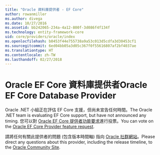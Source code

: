 ```yaml
---
title: "Oracle 資料庫提供者 - EF Core"
author: rowanmiller
ms.author: divega
ms.date: 10/27/2016
ms.assetid: bb242065-234a-4a12-800f-3d086f4f134f
ms.technology: entity-framework-core
uid: core/providers/oracle/index
ms.openlocfilehash: b0453f44e755738a9a53c013d5cdfa3d30453cf1
ms.sourcegitcommit: 6ed04bb05a3d05c367f0f55616807af2bf4037ae
ms.translationtype: HT
ms.contentlocale: zh-TW
ms.lasthandoff: 02/27/2018
---
```

# <a name="oracle-ef-core-database-provider"></a><span data-ttu-id="fa733-102">Oracle EF Core 資料庫提供者</span><span class="sxs-lookup"><span data-stu-id="fa733-102">Oracle EF Core Database Provider</span></span>

<span data-ttu-id="fa733-103">Oracle .NET 小組正在評估 EF Core 支援，但尚未宣告任何時間。</span><span class="sxs-lookup"><span data-stu-id="fa733-103">The Oracle .NET team is evaluating EF Core support, but have not announced any timing.</span></span> <span data-ttu-id="fa733-104">您可以對 [Oracle EF Core 提供者功能要求](https://apex.oracle.com/pls/apex/f?p=18357:39:105422858407495::NO::P39_ID:28241)進行投票。</span><span class="sxs-lookup"><span data-stu-id="fa733-104">You can vote on the [Oracle EF Core Provider feature request](https://apex.oracle.com/pls/apex/f?p=18357:39:105422858407495::NO::P39_ID:28241).</span></span>

<span data-ttu-id="fa733-105">請將任何有關此提供者的問題 (包含版本時間軸) 指向 [Oracle 社群網站](https://community.oracle.com/)。</span><span class="sxs-lookup"><span data-stu-id="fa733-105">Please direct any questions about this provider, including the release timeline, to the [Oracle Community Site](https://community.oracle.com/).</span></span>
